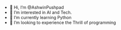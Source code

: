 - 👋 Hi, I’m @AshwinPushpad
- 👀 I’m interested in AI and Tech.
- 🌱 I’m currently learning Python
- 💞️ I’m looking to experience the Thrill of programming

<!---
AshwinPushpad/AshwinPushpad is a ✨ special ✨ repository because its `README.md` (this file) appears on your GitHub profile.
You can click the Preview link to take a look at your changes.
--->
